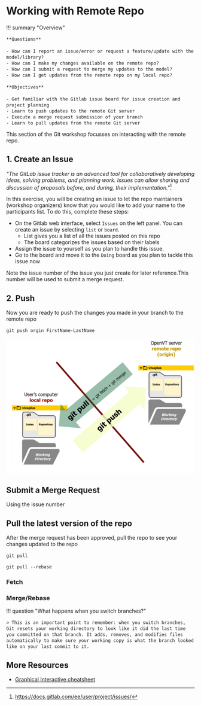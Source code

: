 # Working with Remote Repo

!!! summary "Overview" 

    **Questions**

    - How can I report an issue/error or request a feature/update with the model/library?
    - How can I make my changes available on the remote repo?
    - How can I submit a request to merge my updates to the model?
    - How can I get updates from the remote repo on my local repo?
  
    **Objectives** 

    - Get familiar with the Gitlab issue board for issue creation and project planning
    - Learn to push updates to the remote Git server
    - Execute a merge request submission of your branch
    - Learn to pull updates from the remote Git server
  

 This section of the Git workshop focusses on interacting with the remote repo.

## **1. Create an Issue**
_"The GitLab issue tracker is an advanced tool for collaboratively developing ideas, solving problems, and planning work. Issues can allow sharing and discussion of proposals before, and during, their implementation."_[^1]

In this exercise, you will be creating an issue to let the repo maintainers (workshop organizers) know that you would like to add your name to the participants list. To do this, complete these steps:

- On the Gitlab web interface, select `Issues` on the left panel. You can create an issue by selecting `list` or `board`.
    - List gives you a list of all the issues posted on this repo
    - The board categorizes the issues based on their labels
- Assign the issue to yourself as you plan to handle this issue.
- Go to the board and move it to the `Doing` board as you plan to tackle this issue now


Note the issue number of the issue you just create for later reference.This number will be used to submit a merge request.

[^1]: https://docs.gitlab.com/ee/user/project/issues/

## 2. Push

Now you are ready to push the changes you made in your branch to the remote repo

```
git push orgin FirstName-LastName
```

![Git pull and push](img/git-pull-push.png)

## Submit a Merge Request

Using the issue number

## Pull the latest version of the repo

After the merge request has been approved, pull the repo to see your changes updated to the repo

```
git pull
```

```
git pull --rebase
```

### Fetch


### Merge/Rebase

!!! question "What happens when you switch branches?"

    > This is an important point to remember: when you switch branches, Git resets your working directory to look like it did the last time you committed on that branch. It adds, removes, and modifies files automatically to make sure your working copy is what the branch looked like on your last commit to it.
        


## More Resources

- [Graphical Interactive cheatsheet](https://ndpsoftware.com/git-cheatsheet.html)